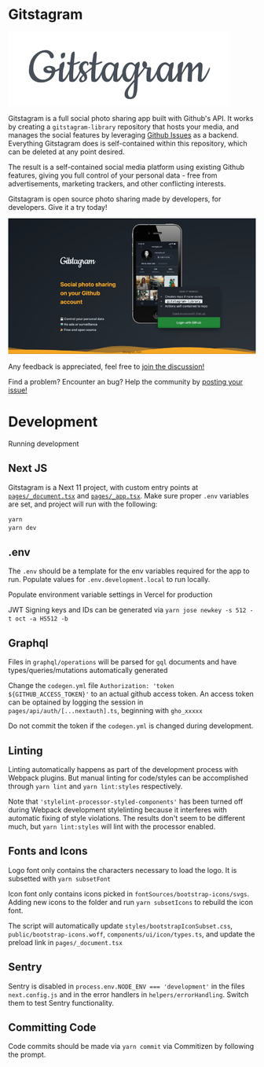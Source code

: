 # Gitstagram

![logo](https://github.com/gitstagram/gitstagram/raw/main/readme-logo.png)

Gitstagram is a full social photo sharing app built with Github's API. It works by creating a `gitstagram-library` repository that hosts your media, and manages the social features by leveraging [Github Issues](https://docs.github.com/en/issues) as a backend. Everything Gitstagram does is self-contained within this repository, which can be deleted at any point desired.

The result is a self-contained social media platform using existing Github features, giving you full control of your personal data - free from advertisements, marketing trackers, and other conflicting interests.

Gitstagram is open source photo sharing made by developers, for developers. Give it a try today!

![preview](https://github.com/gitstagram/gitstagram/raw/main/readme-preview.jpg)

Any feedback is appreciated, feel free to [join the discussion!](https://github.com/gitstagram/gitstagram/discussions)

Find a problem? Encounter an bug? Help the community by [posting your issue!](https://github.com/gitstagram/gitstagram/issues)

# Development

Running development

## Next JS

Gitstagram is a Next 11 project, with custom entry points at [`pages/_document.tsx`](https://nextjs.org/docs/advanced-features/custom-document) and [`pages/_app.tsx`](https://nextjs.org/docs/advanced-features/custom-app). Make sure proper `.env` variables are set, and project will run with the following:

```bash
yarn
yarn dev
```

## .env

The `.env` should be a template for the env variables required for the app to run.
Populate values for `.env.development.local` to run locally.

Populate environment variable settings in Vercel for production

JWT Signing keys and IDs can be generated via `yarn jose newkey -s 512 -t oct -a HS512 -b`

## Graphql

Files in `graphql/operations` will be parsed for `gql` documents and have types/queries/mutations automatically generated

Change the `codegen.yml` file `Authorization: 'token ${GITHUB_ACCESS_TOKEN}'` to an actual github access token.
An access token can be optained by logging the session in `pages/api/auth/[...nextauth].ts`, beginning with `gho_xxxxx`

Do not commit the token if the `codegen.yml` is changed during development.

## Linting

Linting automatically happens as part of the development process with Webpack plugins.
But manual linting for code/styles can be accomplished through `yarn lint` and `yarn lint:styles` respectively.

Note that `'stylelint-processor-styled-components'` has been turned off during Webpack development stylelinting because it interferes with automatic fixing of style violations. The results don't seem to be different much, but `yarn lint:styles` will lint with the processor enabled.

## Fonts and Icons

Logo font only contains the characters necessary to load the logo. It is subsetted with `yarn subsetFont`

Icon font only contains icons picked in `fontSources/bootstrap-icons/svgs`. Adding new icons to the folder and run `yarn subsetIcons` to rebuild the icon font.

The script will automatically update `styles/bootstrapIconSubset.css`, `public/bootstrap-icons.woff`, `components/ui/icon/types.ts`, and update the preload link in `pages/_document.tsx`

## Sentry

Sentry is disabled in `process.env.NODE_ENV === 'development'` in the files `next.config.js` and in the error handlers in `helpers/errorHandling`. Switch them to test Sentry functionality.

## Committing Code

Code commits should be made via `yarn commit` via Commitizen by following the prompt.
